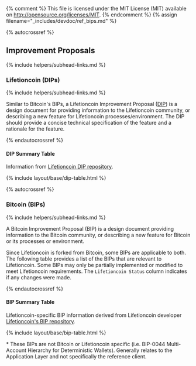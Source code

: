 {% comment %}
This file is licensed under the MIT License (MIT) available on
http://opensource.org/licenses/MIT.
{% endcomment %}
{% assign filename="_includes/devdoc/ref_bips.md" %}

{% autocrossref %}
<!-- __ -->

## Improvement Proposals
{% include helpers/subhead-links.md %}

### Lifetioncoin (DIPs)
{% include helpers/subhead-links.md %}

Similar to Bitcoin's BIPs, a Lifetioncoin Improvement Proposal ([DIP](https://github.com/dashpay/dips)) is a design
document for providing information to the Lifetioncoin community, or describing a new
feature for Lifetioncoin processes/environment. The DIP should provide a
concise technical specification of the feature and a rationale for the feature.

{% endautocrossref %}

#### DIP Summary Table
<!-- no subhead-links here -->

Information from [Lifetioncoin DIP repository](https://github.com/dashpay/dips/blob/master/README.md).

{% include layout/base/dip-table.html %}


{% autocrossref %}

### Bitcoin (BIPs)
{% include helpers/subhead-links.md %}

A Bitcoin Improvement Proposal (BIP) is a design document providing information
to the Bitcoin community, or describing a new feature for Bitcoin or its
processes or environment.

Since Lifetioncoin is forked from Bitcoin, some BIPs are applicable to both. The following
table provides a list of the BIPs that are relevant to Lifetioncoin. Some BIPs may only
be partially implemented or modified to meet Lifetioncoin requirements. The `Lifetioncoin Status`
column indicates if any changes were made.

{% endautocrossref %}

#### BIP Summary Table
<!-- no subhead-links here -->

Lifetioncoin-specific BIP information derived from Lifetioncoin developer
[Lifetioncoin's BIP repository](https://github.com/dashevo/bips/blob/master/README.mediawiki).

{% include layout/base/bip-table.html %}

\* These BIPs are not Bitcoin or Lifetioncoin specific (i.e. BIP-0044 Multi-Account Hierarchy for Deterministic Wallets). Generally relates to the Application Layer and not specifically the reference client.
